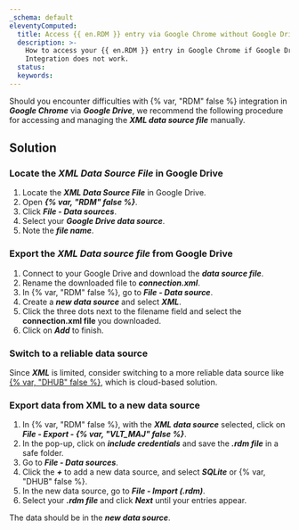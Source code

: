 ```yaml
---
_schema: default
eleventyComputed:
  title: Access {{ en.RDM }} entry via Google Chrome without Google Drive integration
  description: >-
    How to access your {{ en.RDM }} entry in Google Chrome if Google Drive
    Integration does not work.
  status:
  keywords:
---
```

Should you encounter difficulties with {% var, "RDM" false %} integration in ***Google Chrome*** via ***Google Drive***, we recommend the following procedure for accessing and managing the ***XML data source file*** manually.

## Solution

### Locate the ***XML Data Source File*** in Google Drive

1. Locate the ***XML Data Source File*** in Google Drive.
2. Open ***{% var, "RDM" false %}***.
3. Click ***File - Data sources***.
4. Select your ***Google Drive data source***.
5. Note the ***file name***.

### Export the ***XML Data source file*** from Google Drive

1. Connect to your Google Drive and download the ***data source file***.
2. Rename the downloaded file to ***connection.xml***.
3. In {% var, "RDM" false %}, go to ***File - Data source***.
4. Create a ***new data source*** and select ***XML***.
5. Click the three dots next to the filename field and select the **connection.xml file** you downloaded.
6. Click on ***Add*** to finish.

### Switch to a reliable data source

Since ***XML*** is limited, consider switching to a more reliable data source like  [{% var, "DHUB" false %}](/hub/getting-started/create-hub/), which is cloud-based solution.

### Export data from XML to a new data source

1. In {% var, "RDM" false %}, with the ***XML data source*** selected, click on ***File - Export - {% var, "VLT_MAJ" false %}***.
2. In the pop-up, click on ***include credentials*** and save the ***.rdm file*** in a safe folder.
3. Go to ***File - Data sources***.
4. Click the ***\+*** to add a new data source, and select ***SQLite*** or {% var, "DHUB" false %}.
5. In the new data source, go to ***File - Import (.rdm)***.
6. Select your ***.rdm file*** and click ***Next*** until your entries appear.

The data should be in the ***new data source***.<br>

&nbsp;